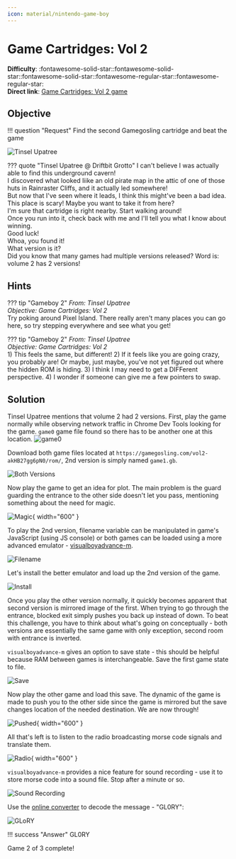 ```yaml
---
icon: material/nintendo-game-boy
---
```


# Game Cartridges: Vol 2

**Difficulty**: :fontawesome-solid-star::fontawesome-solid-star::fontawesome-solid-star::fontawesome-regular-star::fontawesome-regular-star:<br/>
**Direct link**: [Game Cartridges: Vol 2 game](https://gamegosling.com/vol2-akHB27gg6pN0/index.html?&challenge=gameboy2&username=rack3t&id=59a8f62a-79cc-4d6e-857c-1276db79e823&area=pi-driftbitgrotto&location=13,20&tokens=&dna=ATATATTAATATATATATATATATATATATATCGATATGCATATATATATATGCATATATATATATATATATATATTAGCATATATATATATATGCATATATATATATGCATATATATTA)

## Objective

!!! question "Request"
    Find the second Gamegosling cartridge and beat the game

![Tinsel Upatree](../img/objectives/o12/TinselUpatree.jpg)

??? quote "Tinsel Upatree @ Driftbit Grotto"
    I can't believe I was actually able to find this underground cavern!<br/>
    I discovered what looked liike an old pirate map in the attic of one of those huts in Rainraster Cliffs, and it actually led somewhere!<br/>
    But now that I've seen where it leads, I think this might've been a bad idea. This place is scary! Maybe you want to take it from here?<br/>
    I'm sure that cartridge is right nearby. Start walking around!<br/>
    Once you run into it, check back with me and I'll tell you what I know about winning.<br/>
    Good luck!<br/>
    Whoa, you found it!<br/>
    What version is it?<br/>
    Did you know that many games had multiple versions released? Word is: volume 2 has 2 versions!<br/>


## Hints
??? tip "Gameboy 2"
    <i>From: Tinsel Upatree<br/>
    Objective: Game Cartridges: Vol 2</i><br/>
    Try poking around Pixel Island. There really aren't many places you can go here, so try stepping everywhere and see what you get!
    
??? tip "Gameboy 2"
    <i>From: Tinsel Upatree<br/>
    Objective: Game Cartridges: Vol 2</i><br/>
    1) This feels the same, but different! 2) If it feels like you are going crazy, you probably are! Or maybe, just maybe, you've not yet figured out where the hidden ROM is hiding. 3) I think I may need to get a DIFFerent perspective. 4) I wonder if someone can give me a few pointers to swap.


    
## Solution
Tinsel Upatree mentions that volume 2 had 2 versions. First, play the game normally while observing network traffic in Chrome Dev Tools looking for the game.
`game0` game file found so there has to be another one at this location.
![game0](../img/objectives/o12/game0.jpg)

Download both game files located at `https://gamegosling.com/vol2-akHB27gg6pN0/rom/`, 2nd version is simply named `game1.gb`.

![Both Versions](../img/objectives/o12/bothversions.jpg)

Now play the game to get an idea for plot. The main problem is the guard guarding the entrance to the other side doesn't let you pass, mentioning something about the need for magic.

![Magic](../img/objectives/o12/magic.jpg){ width="600" }

To play the 2nd version, filename variable can be manipulated in game's JavaScript (using JS console) or both games can be loaded using a more advanced emulator - [visualboyadvance-m](https://github.com/visualboyadvance-m/visualboyadvance-m).

![Filename](../img/objectives/o12/filename.jpg)

Let's install the better emulator and load up the 2nd version of the game.

![Install](../img/objectives/o12/install.jpg)

Once you play the other version normally, it quickly becomes apparent that second version is mirrored image of the first.
When trying to go through the entrance, blocked exit simply pushes you back up instead of down.
To beat this challenge, you have to think about what's going on conceptually - both versions are essentially the same game with only exception,
second room with entrance is inverted. 

`visualboyadvance-m` gives an option to save state - this should be helpful because RAM between games is interchangeable.
Save the first game state to file.

![Save](../img/objectives/o12/save.jpg)

Now play the other game and load this save. The dynamic of the game is made to push you to the other side since the game is mirrored but the save changes location of the 
needed destination. We are now through!

![Pushed](../img/objectives/o12/pushed.jpg){ width="600" }

All that's left is to listen to the radio broadcasting morse code signals and translate them.

![Radio](../img/objectives/o12/radio.jpg){ width="600" }

`visualboyadvance-m` provides a nice feature for sound recording - use it to store morse code into a sound file.
Stop after a minute or so.

![Sound Recording](../img/objectives/o12/soundrec.jpg)

Use the [online converter](https://morsecode.world/international/decoder/audio-decoder-adaptive.html) to decode the message - "GL0RY":

![GLoRY](../img/objectives/o12/glory.jpg)


!!! success "Answer"
    GL0RY
    
Game 2 of 3 complete!

